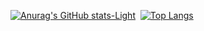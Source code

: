 [![Anurag's GitHub stats-Light](https://github-readme-stats.vercel.app/api?username=noyavuzbey&show_icons=true&theme=default)](https://github.com/anuraghazra/github-readme-stats)‎ ‎ [![Top Langs](https://github-readme-stats.vercel.app/api/top-langs/?username=anuraghazra&layout=pie)](https://github.com/anuraghazra/github-readme-stats)

